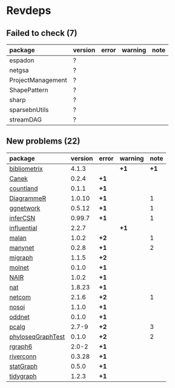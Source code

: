 # Revdeps

## Failed to check (7)

|package           |version |error |warning |note |
|:-----------------|:-------|:-----|:-------|:----|
|espadon           |?       |      |        |     |
|netgsa            |?       |      |        |     |
|ProjectManagement |?       |      |        |     |
|ShapePattern      |?       |      |        |     |
|sharp             |?       |      |        |     |
|sparsebnUtils     |?       |      |        |     |
|streamDAG         |?       |      |        |     |

## New problems (22)

|package           |version |error  |warning |note   |
|:-----------------|:-------|:------|:-------|:------|
|[bibliometrix](problems.md#bibliometrix)|4.1.3   |       |__+1__  |__+1__ |
|[Canek](problems.md#canek)|0.2.4   |__+1__ |        |       |
|[countland](problems.md#countland)|0.1.1   |__+1__ |        |       |
|[DiagrammeR](problems.md#diagrammer)|1.0.10  |__+1__ |        |1      |
|[ggnetwork](problems.md#ggnetwork)|0.5.12  |__+1__ |        |1      |
|[inferCSN](problems.md#infercsn)|0.99.7  |__+1__ |        |1      |
|[influential](problems.md#influential)|2.2.7   |       |__+1__  |       |
|[malan](problems.md#malan)|1.0.2   |__+2__ |        |1      |
|[manynet](problems.md#manynet)|0.2.8   |__+1__ |        |2      |
|[migraph](problems.md#migraph)|1.1.5   |__+2__ |        |       |
|[molnet](problems.md#molnet)|0.1.0   |__+1__ |        |       |
|[NAIR](problems.md#nair)|1.0.2   |__+1__ |        |       |
|[nat](problems.md#nat)|1.8.23  |__+1__ |        |       |
|[netcom](problems.md#netcom)|2.1.6   |__+2__ |        |1      |
|[nosoi](problems.md#nosoi)|1.1.0   |__+1__ |        |       |
|[oddnet](problems.md#oddnet)|0.1.0   |__+1__ |        |       |
|[pcalg](problems.md#pcalg)|2.7-9   |__+2__ |        |3      |
|[phyloseqGraphTest](problems.md#phyloseqgraphtest)|0.1.0   |__+2__ |        |2      |
|[rgraph6](problems.md#rgraph6)|2.0-2   |__+1__ |        |       |
|[riverconn](problems.md#riverconn)|0.3.28  |__+1__ |        |       |
|[statGraph](problems.md#statgraph)|0.5.0   |__+1__ |        |       |
|[tidygraph](problems.md#tidygraph)|1.2.3   |__+1__ |        |       |

